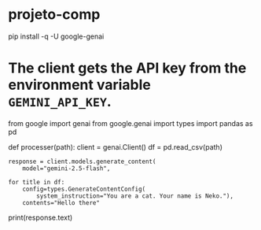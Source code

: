 # projeto-comp


pip install -q -U google-genai

# The client gets the API key from the environment variable `GEMINI_API_KEY`.




from google import genai
from google.genai import types
import pandas as pd

def processer(path):
    client = genai.Client()
    df = pd.read_csv(path)
    
    response = client.models.generate_content(
        model="gemini-2.5-flash",

    for title in df:
        config=types.GenerateContentConfig(
            system_instruction="You are a cat. Your name is Neko."),
        contents="Hello there"
        

print(response.text)
